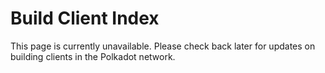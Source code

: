 # Build Client Index

This page is currently unavailable. Please check back later for updates on building clients in the Polkadot network.
